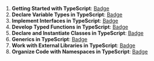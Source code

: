 1. **Getting Started with TypeScript**: [Badge](https://learn.microsoft.com/api/achievements/share/en-us/DimaDidencko-2875/J9EGK8YT?sharingId=82ADD6750464F125)
2. **Declare Variable Types in TypeScript**: [Badge](https://learn.microsoft.com/api/achievements/share/en-us/DimaDidencko-2875/QTADY7CE?sharingId=82ADD6750464F125)
3. **Implement Interfaces in TypeScript**: [Badge](https://learn.microsoft.com/api/achievements/share/en-us/DimaDidencko-2875/WZC7KT8N?sharingId=82ADD6750464F125)
4. **Develop Typed Functions in TypeScript**: [Badge]()
5. **Declare and Instantiate Classes in TypeScript**: [Badge]()
6. **Generics in TypeScript**: [Badge]()
7. **Work with External Libraries in TypeScript**: [Badge]()
8. **Organize Code with Namespaces in TypeScript**: [Badge]()
